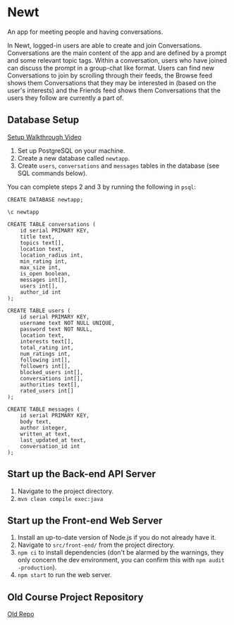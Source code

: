 # Newt

An app for meeting people and having conversations.

In Newt, logged-in users are able to create and join Conversations. Conversations are the main content of the app and are defined by a prompt and some relevant topic tags. Within a conversation, users who have joined can discuss the prompt in a group-chat like format. Users can find new Conversations to join by scrolling through their feeds, the Browse feed shows them Conversations that they may be interested in (based on the user's interests) and the Friends feed shows them Conversations that the users they follow are currently a part of.

## Database Setup

[Setup Walkthrough Video](https://www.youtube.com/watch?v=0o1EFIUH57c)

1. Set up PostgreSQL on your machine.
2. Create a new database called `newtapp`.
3. Create `users`, `conversations` and `messages` tables in the database (see SQL commands below).

You can complete steps 2 and 3 by running the following in `psql`:
```
CREATE DATABASE newtapp;

\c newtapp

CREATE TABLE conversations (
    id serial PRIMARY KEY,
    title text,
    topics text[],
    location text,
    location_radius int,
    min_rating int,
    max_size int,
    is_open boolean,
    messages int[],
    users int[],
    author_id int
);

CREATE TABLE users (
    id serial PRIMARY KEY,
    username text NOT NULL UNIQUE,
    password text NOT NULL,
    location text,
    interests text[],
    total_rating int,
    num_ratings int,
    following int[],
    followers int[],
    blocked_users int[],
    conversations int[],
    authorities text[],
    rated_users int[]
);

CREATE TABLE messages (
    id serial PRIMARY KEY,
    body text,
    author integer,
    written_at text,
    last_updated_at text,
    conversation_id int
);
```

## Start up the Back-end API Server

1. Navigate to the project directory.
2. `mvn clean compile exec:java`

## Start up the Front-end Web Server

1. Install an up-to-date version of Node.js if you do not already have it.
2. Navigate to `src/front-end/` from the project directory.
3. `npm ci` to install dependencies (don't be alarmed by the warnings, they only concern the dev environment, you can confirm this with `npm audit -production`).
4. `npm start` to run the web server.

## Old Course Project Repository 

[Old Repo](https://github.com/CSC207-UofT/course-project-newtapp)